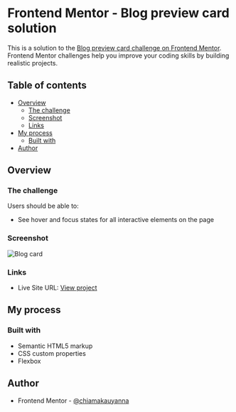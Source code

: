 # Frontend Mentor - Blog preview card solution

This is a solution to the [Blog preview card challenge on Frontend Mentor](https://www.frontendmentor.io/challenges/blog-preview-card-ckPaj01IcS). Frontend Mentor challenges help you improve your coding skills by building realistic projects. 

## Table of contents

- [Overview](#overview)
  - [The challenge](#the-challenge)
  - [Screenshot](#screenshot)
  - [Links](#links)
- [My process](#my-process)
  - [Built with](#built-with)
- [Author](#author)

## Overview

### The challenge

Users should be able to:

- See hover and focus states for all interactive elements on the page

### Screenshot

![Blog card](https://github.com/user-attachments/assets/a934961d-b162-4fc2-a80d-becb44fcdbaf)

### Links

- Live Site URL: [View project](https://blog-preview-card-lovat-theta.vercel.app/)

## My process

### Built with

- Semantic HTML5 markup
- CSS custom properties
- Flexbox

## Author

- Frontend Mentor - [@chiamakauyanna](https://www.frontendmentor.io/profile/chiamakauyanna)

